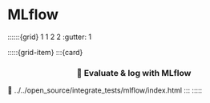# MLflow

::::::{grid} 1 1 2 2
:gutter: 1

:::::{grid-item}
:::{card} <h3><center>🏃 Evaluate & log with **MLflow**</center></h3>
:link: ../../open_source/integrate_tests/mlflow/index.html
:::
:::::

